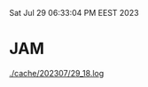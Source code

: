 Sat Jul 29 06:33:04 PM EEST 2023
# JAM
<a href='./cache/202307/29_18.log'>./cache/202307/29_18.log</a>

